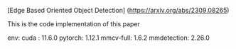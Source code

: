 [Edge Based Oriented Object Detection] (https://arxiv.org/abs/2309.08265)

This is the code implementation of this paper

env:
  cuda : 11.6.0
  pytorch: 1.12.1
  mmcv-full: 1.6.2
  mmdetection: 2.26.0


